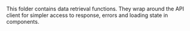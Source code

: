 This folder contains data retrieval functions.
They wrap around the API client for simpler access to response, errors and loading state in components.
